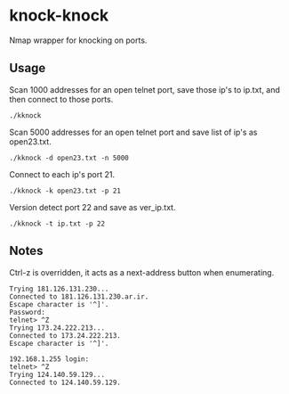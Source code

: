 # knock-knock

Nmap wrapper for knocking on ports.

## Usage

Scan 1000 addresses for an open telnet port, save those ip's to ip.txt, and then connect to those ports.<br>
```
./kknock
```
Scan 5000 addresses for an open telnet port and save list of ip's as open23.txt.
```
./kknock -d open23.txt -n 5000
```
Connect to each ip's port 21.
```
./kknock -k open23.txt -p 21
```
Version detect port 22 and save as ver_ip.txt.
```
./kknock -t ip.txt -p 22
```

## Notes

Ctrl-z is overridden, it acts as a next-address button when enumerating.

```
Trying 181.126.131.230...
Connected to 181.126.131.230.ar.ir.
Escape character is '^]'.
Password:
telnet> ^Z
Trying 173.24.222.213...
Connected to 173.24.222.213.
Escape character is '^]'.

192.168.1.255 login:
telnet> ^Z
Trying 124.140.59.129...
Connected to 124.140.59.129.
```
